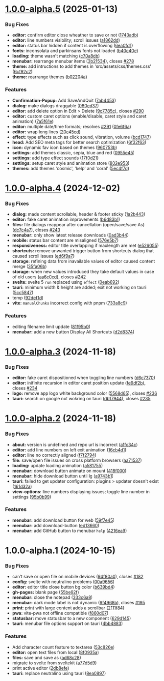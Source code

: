 # [1.0.0-alpha.5](https://github.com/Muhammed-Rahif/Notpad/compare/v1.0.0-alpha.4...v1.0.0-alpha.5) (2025-01-13)


### Bug Fixes

* **editor:** confirm editor close wheather to save or not ([1743adb](https://github.com/Muhammed-Rahif/Notpad/commit/1743adb2ab64f992edcac9e05895eeebbd25af54))
* **editor:** line numbers visibility; scroll issues ([a1862dd](https://github.com/Muhammed-Rahif/Notpad/commit/a1862ddf0aa41ba428f728840426fd48929a066f))
* **editor:** status bar hidden if content is overflowing ([6ea0fd1](https://github.com/Muhammed-Rahif/Notpad/commit/6ea0fd1ced3dddb171f453a4a33244df67d5ee8c))
* **fonts:** inconsolata and parkinsans fonts not loaded ([b40c40e](https://github.com/Muhammed-Rahif/Notpad/commit/b40c40e1fd09cd21c0531a0eb3f7bc0fa6f69ae8))
* **loading:** theme wasn't matching ([c70a8db](https://github.com/Muhammed-Rahif/Notpad/commit/c70a8dbfb27ef5cf8c1a0dc260ab08aca04fcd82))
* **menubar:** rearrange menubar items ([3b21534](https://github.com/Muhammed-Rahif/Notpad/commit/3b2153481bb6342e2dd5eb2df50d6255ce565b81)), closes [#278](https://github.com/Muhammed-Rahif/Notpad/issues/278)
* **theme:** add intructions to add themes in 'src/assets/css/themes.css' ([6cf92c2](https://github.com/Muhammed-Rahif/Notpad/commit/6cf92c27e44e42fb42021f374870e5eeea497097))
* **theme:** rearrange themes ([b02204a](https://github.com/Muhammed-Rahif/Notpad/commit/b02204a78b37a676c7225341b1dd308174dba270))


### Features

* **Confirmation-Popup:** Add SaveAndQuit ([7ab4453](https://github.com/Muhammed-Rahif/Notpad/commit/7ab44530bc7534018c06227599552d61839ec109))
* **dialog:** make dialogs draggable ([080ed37](https://github.com/Muhammed-Rahif/Notpad/commit/080ed376cae892c25d6d4731aafb077b932e589c))
* **editor:** add delete option in Edit > Delete ([9c7785c](https://github.com/Muhammed-Rahif/Notpad/commit/9c7785c344a046741732c3b1b622310a70a85c8a)), closes [#290](https://github.com/Muhammed-Rahif/Notpad/issues/290)
* **editor:** custom caret options (enable/disable, caret style and caret animation) ([7a5f61e](https://github.com/Muhammed-Rahif/Notpad/commit/7a5f61e825b5a06ac68a50c103ca6e0ce2917722))
* **editor:** multiple date/time formats; resolves [#291](https://github.com/Muhammed-Rahif/Notpad/issues/291) ([0fe6f6a](https://github.com/Muhammed-Rahif/Notpad/commit/0fe6f6a6030ebe3ec86f3ce0a14c28a94efbf2e5))
* **editor:** wrap long lines ([20c45cd](https://github.com/Muhammed-Rahif/Notpad/commit/20c45cd829ed42105f85372444dc94eb5a5e383c))
* **effect:** type effects such as click sound, vibration, volume ([bcd1747](https://github.com/Muhammed-Rahif/Notpad/commit/bcd174790c30c1e93f6aa8020624ecb14fbea51c))
* **head:** Add SEO meta tags for better search optimization ([6f32f63](https://github.com/Muhammed-Rahif/Notpad/commit/6f32f6317fefdbf6bfbc6987310b322389944e07))
* **icon:** dynamic fav icon based on themes ([960753b](https://github.com/Muhammed-Rahif/Notpad/commit/960753b4597902390822e5af373929fb78a09245))
* **settings:** add themes classic, sepia, blue and red ([0955e45](https://github.com/Muhammed-Rahif/Notpad/commit/0955e452c9c9ebaea7f32c0dc62062318d9bd972))
* **settings:** add type effect sounds ([17f0d21](https://github.com/Muhammed-Rahif/Notpad/commit/17f0d212e15e1055d4241343736cde8688e42250))
* **settings:** setup caret style and animation store ([802e953](https://github.com/Muhammed-Rahif/Notpad/commit/802e953a7567bc41e6c1d8aa317ae6b039a31a0d))
* **themes:** add themes 'cosmic', 'kelp' and 'coral' ([5ec4f7d](https://github.com/Muhammed-Rahif/Notpad/commit/5ec4f7d6280ceab27eef0baee6f4707659d5cb27))

# [1.0.0-alpha.4](https://github.com/Muhammed-Rahif/Notpad/compare/v1.0.0-alpha.3...v1.0.0-alpha.4) (2024-12-02)

### Bug Fixes

- **dialog:** made content scrollable, header & footer sticky ([1a2b443](https://github.com/Muhammed-Rahif/Notpad/commit/1a2b4431694071bc62eeb31249db065928c4b500))
- **editor:** fake caret animation improvements ([b6d83b1](https://github.com/Muhammed-Rahif/Notpad/commit/b6d83b101b5bae5ed7bb03a708b8e21ad58f5394))
- **files:** file dialogs reappear after cancellation (open/save/save As) ([dc7c4a7](https://github.com/Muhammed-Rahif/Notpad/commit/dc7c4a768106ff0cd163a263ff8e493bf5af41e5)), closes [#243](https://github.com/Muhammed-Rahif/Notpad/issues/243)
- **menubar:** only show latest release downloads ([0ad3b44](https://github.com/Muhammed-Rahif/Notpad/commit/0ad3b44a76cc27e1b0a829e58961cab73bf350cd))
- **mobile:** status bar content are misaligned ([576e5b7](https://github.com/Muhammed-Rahif/Notpad/commit/576e5b7de308e7a2bb6790979b1450821ca8a02a))
- **responsiveness:** editor title overlapping if maxlength are met ([e526055](https://github.com/Muhammed-Rahif/Notpad/commit/e5260551e6d785d0cdaed0b7cc8d73ce72c9c636))
- **shortcuts:** remove unwanted trigger button from shortcuts dialog that caused scroll issues ([ed6f9a7](https://github.com/Muhammed-Rahif/Notpad/commit/ed6f9a72669357d6093865313371c8993472dcaf))
- **storage:** refining data from inavailable values of editor caused content merge ([35fa06b](https://github.com/Muhammed-Rahif/Notpad/commit/35fa06b5092e7853d30b38f482305602d115e5bf))
- **storage:** when new values introduced they take default values in case of old users ([aa6c0cd](https://github.com/Muhammed-Rahif/Notpad/commit/aa6c0cdaaa199d1a1f5cc6f618f3207a6bfe801e)), closes [#242](https://github.com/Muhammed-Rahif/Notpad/issues/242)
- **svelte:** svelte 5 `run` replaced using `effect` ([0eab892](https://github.com/Muhammed-Rahif/Notpad/commit/0eab892362a0f84234a8fb47fdf9ddd469abb451))
- **tauri:** minimum width & height are added; exit not working on tauri ([5cc5847](https://github.com/Muhammed-Rahif/Notpad/commit/5cc58472b6dd5a023fe7eb58cb46fcee709304c5))
- temp ([92def1d](https://github.com/Muhammed-Rahif/Notpad/commit/92def1d2a4930f968faa07893f6fdea7dd29c6c4))
- **vite:** `manualChunks` incorrect config with pnpm ([733a8c9](https://github.com/Muhammed-Rahif/Notpad/commit/733a8c93c2a163f1f2461d4d6fae7c31706ecfae))

### Features

- editing filename limit update ([81f95b0](https://github.com/Muhammed-Rahif/Notpad/commit/81f95b0c3224be5465093db1759a574e2ba4c832))
- **menubar:** add a new button Display All Shortcuts ([d2d8374](https://github.com/Muhammed-Rahif/Notpad/commit/d2d837456070e7f9b924236df802402bc5ec35d6))

# [1.0.0-alpha.3](https://github.com/Muhammed-Rahif/Notpad/compare/v1.0.0-alpha.2...v1.0.0-alpha.3) (2024-11-18)

### Bug Fixes

- **editor:** fake caret dispositioned when toggling line numbers ([d6c7370](https://github.com/Muhammed-Rahif/Notpad/commit/d6c7370b380bdff7338911da2015722fa16f8d6d))
- **editor:** inifinite recursion in editor caret position update ([fe9df2b](https://github.com/Muhammed-Rahif/Notpad/commit/fe9df2b53953c487076cc412b5818bb4a4ba9b84)), closes [#234](https://github.com/Muhammed-Rahif/Notpad/issues/234)
- **logo:** remove app logo white background color ([5568d65](https://github.com/Muhammed-Rahif/Notpad/commit/5568d6512d0e9d8aaacdc18b6d92e55b278de5db)), closes [#236](https://github.com/Muhammed-Rahif/Notpad/issues/236)
- **tauri:** search on google not wokring on tauri ([db17944](https://github.com/Muhammed-Rahif/Notpad/commit/db17944ac275feb962795f57e980da4081e11347)), closes [#235](https://github.com/Muhammed-Rahif/Notpad/issues/235)

# [1.0.0-alpha.2](https://github.com/Muhammed-Rahif/Notpad/compare/v1.0.0-alpha.1...v1.0.0-alpha.2) (2024-11-18)

### Bug Fixes

- **about:** version is undefined and repo url is incorrect ([a1fc34c](https://github.com/Muhammed-Rahif/Notpad/commit/a1fc34c786888eae7be491a2e443e7299f693fcc))
- **editor:** add line numbers on left exit animation ([16cb4d1](https://github.com/Muhammed-Rahif/Notpad/commit/16cb4d13e44ca4dfa1026fb6b3ccc4d9b860999b))
- **editor:** line no correctly aligned ([f7f2794](https://github.com/Muhammed-Rahif/Notpad/commit/f7f27949e9064f5da6c55f137d98f4d8d495b788))
- **file:** save/open file issues on cross platform browsers ([aa71537](https://github.com/Muhammed-Rahif/Notpad/commit/aa71537cb47773a506747a92284b8f4ddec0b500))
- **loading:** update loading animation ([a581755](https://github.com/Muhammed-Rahif/Notpad/commit/a581755e3008535c87350d35d81430a52f07bc13))
- **menubar:** download button animate on mount ([418f000](https://github.com/Muhammed-Rahif/Notpad/commit/418f000e5d97abd7837b3cf29560bcb244ba0f93))
- **menubar:** hide download button until lg ([a9743b1](https://github.com/Muhammed-Rahif/Notpad/commit/a9743b110f35754e9fd70cd49adb0f6b6e5521e9))
- **tauri:** failed to get updater configuration: plugins > updater doesn't exist ([161d32a](https://github.com/Muhammed-Rahif/Notpad/commit/161d32acd44f71dd8ed37428741e2708aca829d6))
- **view-options:** line numbers displaying issues; toggle line number in settings ([95b0b99](https://github.com/Muhammed-Rahif/Notpad/commit/95b0b998d4d5bc85198a3b60be031b8266545562))

### Features

- **menubar:** add download button for web ([59f7e45](https://github.com/Muhammed-Rahif/Notpad/commit/59f7e4556d53cc48b0d604abc4c6535dfbe44690))
- **menubar:** add download-button ([ed13660](https://github.com/Muhammed-Rahif/Notpad/commit/ed136602f9b30fd4d640e4dc211136b9c97eb12c))
- **menubar:** add GitHub button to menubar `help` ([4216ea9](https://github.com/Muhammed-Rahif/Notpad/commit/4216ea960f947753df9b2f2e1a81f100f863faec))

# 1.0.0-alpha.1 (2024-10-15)

### Bug Fixes

- can’t save or open file on mobile devices ([94f80a0](https://github.com/Muhammed-Rahif/Notpad/commit/94f80a0f26f613b5bc3225e0d7f2aa2371c1bb60)), closes [#182](https://github.com/Muhammed-Rahif/Notpad/issues/182)
- **config:** svelte with neutralino problems ([00a9656](https://github.com/Muhammed-Rahif/Notpad/commit/00a965664b07f6f68314822e480ec087deb89f7f))
- **editor:** editor title close button bg color ([b639bd4](https://github.com/Muhammed-Rahif/Notpad/commit/b639bd43b88233d97908bc976767b69ffeb51da2))
- **gh-pages:** blank page ([55be62f](https://github.com/Muhammed-Rahif/Notpad/commit/55be62fe532480c48135240ade0e70cc7b57f34f))
- **menubar:** close the notepad ([333c6a8](https://github.com/Muhammed-Rahif/Notpad/commit/333c6a8effc1d16cfa275a7d57f6dfd2778dbb62))
- **menubar:** dark mode label is not dynamic ([9f4968b](https://github.com/Muhammed-Rahif/Notpad/commit/9f4968bd005888939b27c08ddad8443e39f4bf81)), closes [#195](https://github.com/Muhammed-Rahif/Notpad/issues/195)
- **print:** print with large content adds a scrollbar ([2111f84](https://github.com/Muhammed-Rahif/Notpad/commit/2111f84b180ea0c2fd071733459a8110db28550e))
- **pwa:** vite-pwa not offline compatible ([f860d07](https://github.com/Muhammed-Rahif/Notpad/commit/f860d07bd0b081bbe5e9a3daf72036588e1db037))
- **statusbar:** move statusbar to a new component ([629d145](https://github.com/Muhammed-Rahif/Notpad/commit/629d145d2ff48711d3b91dbee34f2147430415b5))
- **tauri:** menubar file options support on tauri ([4bb4883](https://github.com/Muhammed-Rahif/Notpad/commit/4bb48838357634c2d83496fb8e8b86c9f877ee6f))

### Features

- Add character count feature to textarea ([53c826e](https://github.com/Muhammed-Rahif/Notpad/commit/53c826e86cfd7c1d426373aaee267d24f40bb4e9))
- **editor:** open text files from local ([8f0935a](https://github.com/Muhammed-Rahif/Notpad/commit/8f0935acd66923801964c24729920d551161575c))
- **files:** save and save as ([ad68c28](https://github.com/Muhammed-Rahif/Notpad/commit/ad68c28a89e1eae8fb9f70d5dc9b82360fd3a539))
- migrate to svelte from sveltekit ([a77d5d9](https://github.com/Muhammed-Rahif/Notpad/commit/a77d5d98509d7f69393d41f7b89e378d90ffdf89))
- print active editor ([2db8efe](https://github.com/Muhammed-Rahif/Notpad/commit/2db8efea1ffd53ab28459979b6f8751b66f278e8))
- **tauri:** replace neutralino using tauri ([8ea0897](https://github.com/Muhammed-Rahif/Notpad/commit/8ea089784fe7a790d85c1df236d6f52366e81956))
